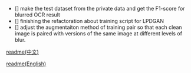 - [] make the test dataset from the private data and get the F1-score for blurred OCR  result 
- [] finishing the refactoration about training script for LPDGAN
- [] adjust the augmentaiton method of training pair so that each clean image is paired with versions of the same image at different levels of blur.

[readme(中文)](../readme.md)

[readme(English)](./readme_en.md)